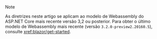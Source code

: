 > [!NOTE]
> As diretrizes neste artigo se aplicam ao modelo de Webassembly do ASP.NET Core mais recente versão 3,2 ou posterior. Para obter o último modelo de Webassembly mais recente (versão `3.2.0-preview2.20160.5`), consulte <xref:blazor/get-started>.
